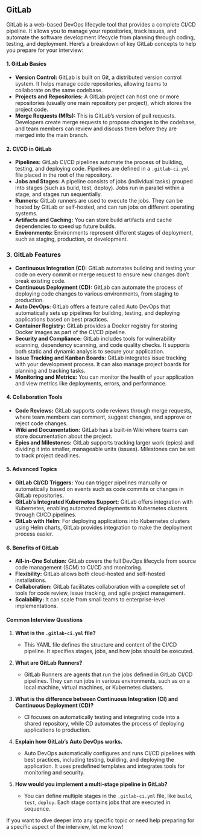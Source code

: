
## GitLab
GitLab is a web-based DevOps lifecycle tool that provides a complete CI/CD pipeline. It allows you to manage your repositories, track issues, and automate the software development lifecycle from planning through coding, testing, and deployment. Here’s a breakdown of key GitLab concepts to help you prepare for your interview:

#### 1. **GitLab Basics**
   - **Version Control:** GitLab is built on Git, a distributed version control system. It helps manage code repositories, allowing teams to collaborate on the same codebase.
   - **Projects and Repositories:** A GitLab project can host one or more repositories (usually one main repository per project), which stores the project code.
   - **Merge Requests (MRs):** This is GitLab’s version of pull requests. Developers create merge requests to propose changes to the codebase, and team members can review and discuss them before they are merged into the main branch.

#### 2. **CI/CD in GitLab**
   - **Pipelines:** GitLab CI/CD pipelines automate the process of building, testing, and deploying code. Pipelines are defined in a `.gitlab-ci.yml` file placed in the root of the repository.
   - **Jobs and Stages:** A pipeline consists of jobs (individual tasks) grouped into stages (such as build, test, deploy). Jobs run in parallel within a stage, and stages run sequentially.
   - **Runners:** GitLab runners are used to execute the jobs. They can be hosted by GitLab or self-hosted, and can run jobs on different operating systems.
   - **Artifacts and Caching:** You can store build artifacts and cache dependencies to speed up future builds.
   - **Environments:** Environments represent different stages of deployment, such as staging, production, or development.

### 3. **GitLab Features**
   - **Continuous Integration (CI):** GitLab automates building and testing your code on every commit or merge request to ensure new changes don’t break existing code.
   - **Continuous Deployment (CD):** GitLab can automate the process of deploying code changes to various environments, from staging to production.
   - **Auto DevOps:** GitLab offers a feature called Auto DevOps that automatically sets up pipelines for building, testing, and deploying applications based on best practices.
   - **Container Registry:** GitLab provides a Docker registry for storing Docker images as part of the CI/CD pipeline.
   - **Security and Compliance:** GitLab includes tools for vulnerability scanning, dependency scanning, and code quality checks. It supports both static and dynamic analysis to secure your application.
   - **Issue Tracking and Kanban Boards:** GitLab integrates issue tracking with your development process. It can also manage project boards for planning and tracking tasks.
   - **Monitoring and Metrics:** You can monitor the health of your application and view metrics like deployments, errors, and performance.

#### 4. **Collaboration Tools**
   - **Code Reviews:** GitLab supports code reviews through merge requests, where team members can comment, suggest changes, and approve or reject code changes.
   - **Wiki and Documentation:** GitLab has a built-in Wiki where teams can store documentation about the project.
   - **Epics and Milestones:** GitLab supports tracking larger work (epics) and dividing it into smaller, manageable units (issues). Milestones can be set to track project deadlines.

#### 5. **Advanced Topics**
   - **GitLab CI/CD Triggers:** You can trigger pipelines manually or automatically based on events such as code commits or changes in GitLab repositories.
   - **GitLab’s Integrated Kubernetes Support:** GitLab offers integration with Kubernetes, enabling automated deployments to Kubernetes clusters through CI/CD pipelines.
   - **GitLab with Helm:** For deploying applications into Kubernetes clusters using Helm charts, GitLab provides integration to make the deployment process easier.

#### 6. **Benefits of GitLab**
   - **All-in-One Solution:** GitLab covers the full DevOps lifecycle from source code management (SCM) to CI/CD and monitoring.
   - **Flexibility:** GitLab allows both cloud-hosted and self-hosted installations.
   - **Collaboration:** GitLab facilitates collaboration with a complete set of tools for code review, issue tracking, and agile project management.
   - **Scalability:** It can scale from small teams to enterprise-level implementations.

#### Common Interview Questions
1. **What is the `.gitlab-ci.yml` file?**
   - This YAML file defines the structure and content of the CI/CD pipeline. It specifies stages, jobs, and how jobs should be executed.
   
2. **What are GitLab Runners?**
   - GitLab Runners are agents that run the jobs defined in GitLab CI/CD pipelines. They can run jobs in various environments, such as on a local machine, virtual machines, or Kubernetes clusters.

3. **What is the difference between Continuous Integration (CI) and Continuous Deployment (CD)?**
   - CI focuses on automatically testing and integrating code into a shared repository, while CD automates the process of deploying applications to production.

4. **Explain how GitLab’s Auto DevOps works.**
   - Auto DevOps automatically configures and runs CI/CD pipelines with best practices, including testing, building, and deploying the application. It uses predefined templates and integrates tools for monitoring and security.

5. **How would you implement a multi-stage pipeline in GitLab?**
   - You can define multiple stages in the `.gitlab-ci.yml` file, like `build`, `test`, `deploy`. Each stage contains jobs that are executed in sequence.

If you want to dive deeper into any specific topic or need help preparing for a specific aspect of the interview, let me know!
